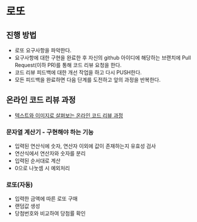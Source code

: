 # 로또
## 진행 방법
* 로또 요구사항을 파악한다.
* 요구사항에 대한 구현을 완료한 후 자신의 github 아이디에 해당하는 브랜치에 Pull Request(이하 PR)를 통해 코드 리뷰 요청을 한다.
* 코드 리뷰 피드백에 대한 개선 작업을 하고 다시 PUSH한다.
* 모든 피드백을 완료하면 다음 단계를 도전하고 앞의 과정을 반복한다.

## 온라인 코드 리뷰 과정
* [텍스트와 이미지로 살펴보는 온라인 코드 리뷰 과정](https://github.com/next-step/nextstep-docs/tree/master/codereview)

### 문자열 계산기 - 구현해야 하는 기능
* 입력된 연산식에 숫자, 연산자 이외에 값이 존재하는지 유효성 검사
* 연산식에서 연산자와 숫자를 분리
* 입력된 순서대로 계산
* 0으로 나눗셈 시 예외처리

### 로또(자동)
* 입력한 금액에 따른 로또 구매
* 랜덤값 생성
* 당첨번호와 비교하여 당첨률 확인